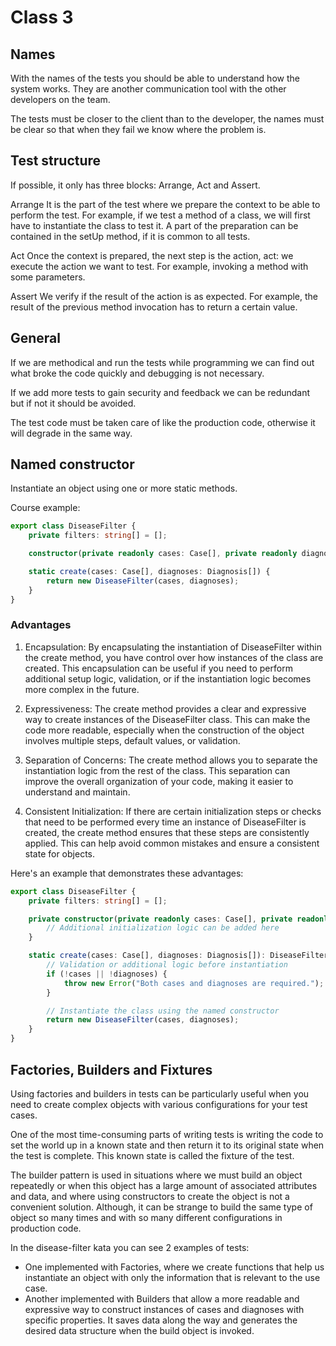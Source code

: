 # Class 3

## Names

With the names of the tests you should be able to understand how the system works. They are another communication tool with the other developers on the team.

The tests must be closer to the client than to the developer, the names must be clear so that when they fail we know where the problem is.

## Test structure

If possible, it only has three blocks: Arrange, Act and Assert.

Arrange
It is the part of the test where we prepare the context to be able to perform the test. For example, if we test a method of a class, we will first have to instantiate the class to test it. A part of the preparation can be contained in the setUp method, if it is common to all tests.

Act
Once the context is prepared, the next step is the action, act: we execute the action we want to test. For example, invoking a method with some parameters.

Assert
We verify if the result of the action is as expected. For example, the result of the previous method invocation has to return a certain value.

## General

If we are methodical and run the tests while programming we can find out what broke the code quickly and debugging is not necessary.

If we add more tests to gain security and feedback we can be redundant but if not it should be avoided.

The test code must be taken care of like the production code, otherwise it will degrade in the same way.

## Named constructor

Instantiate an object using one or more static methods.

Course example:

```ts
export class DiseaseFilter {
    private filters: string[] = [];

    constructor(private readonly cases: Case[], private readonly diagnoses: Diagnosis[]) {}

    static create(cases: Case[], diagnoses: Diagnosis[]) {
        return new DiseaseFilter(cases, diagnoses);
    }
}
```

### Advantages

1. Encapsulation: By encapsulating the instantiation of DiseaseFilter within the create method, you have control over how instances of the class are created. This encapsulation can be useful if you need to perform additional setup logic, validation, or if the instantiation logic becomes more complex in the future.

2. Expressiveness: The create method provides a clear and expressive way to create instances of the DiseaseFilter class. This can make the code more readable, especially when the construction of the object involves multiple steps, default values, or validation.

3. Separation of Concerns: The create method allows you to separate the instantiation logic from the rest of the class. This separation can improve the overall organization of your code, making it easier to understand and maintain.

4. Consistent Initialization: If there are certain initialization steps or checks that need to be performed every time an instance of DiseaseFilter is created, the create method ensures that these steps are consistently applied. This can help avoid common mistakes and ensure a consistent state for objects.

Here's an example that demonstrates these advantages:

```ts
export class DiseaseFilter {
    private filters: string[] = [];

    private constructor(private readonly cases: Case[], private readonly diagnoses: Diagnosis[]) {
        // Additional initialization logic can be added here
    }

    static create(cases: Case[], diagnoses: Diagnosis[]): DiseaseFilter {
        // Validation or additional logic before instantiation
        if (!cases || !diagnoses) {
            throw new Error("Both cases and diagnoses are required.");
        }

        // Instantiate the class using the named constructor
        return new DiseaseFilter(cases, diagnoses);
    }
}
```

## Factories, Builders and Fixtures

Using factories and builders in tests can be particularly useful when you need to create complex objects with various configurations for your test cases.

One of the most time-consuming parts of writing tests is writing the code to set the world up in a known state and then return it to its original state when the test is complete. This known state is called the fixture of the test.

The builder pattern is used in situations where we must build an object repeatedly or when this object has a large amount of associated attributes and data, and where using constructors to create the object is not a convenient solution. Although, it can be strange to build the same type of object so many times and with so many different configurations in production code.

In the disease-filter kata you can see 2 examples of tests:

-   One implemented with Factories, where we create functions that help us instantiate an object with only the information that is relevant to the use case.
-   Another implemented with Builders that allow a more readable and expressive way to construct instances of cases and diagnoses with specific properties. It saves data along the way and generates the desired data structure when the build object is invoked.
